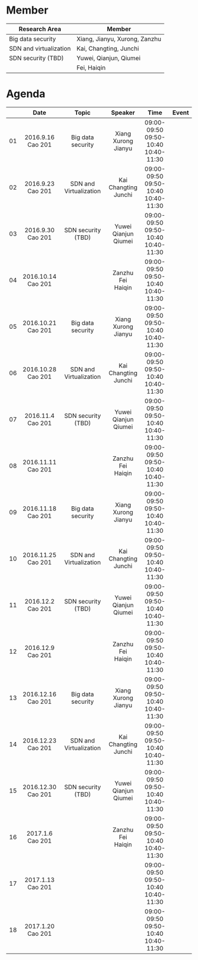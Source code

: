 # Member

|Research Area|Member|
|---|---|
|Big data security|Xiang, Jianyu, Xurong, Zanzhu|
|SDN and virtualization|Kai, Changting, Junchi|
|SDN security (TBD)|Yuwei, Qianjun, Qiumei|
||Fei, Haiqin|

# Agenda

||Date|Topic|Speaker|Time|Event|
|---|:---:|:---:|:---:|:---:|:---:|
|01|2016.9.16 <br> Cao 201|Big data security|Xiang <br> Xurong <br> Jianyu|09:00-09:50 <br> 09:50-10:40 <br> 10:40-11:30|
|02|2016.9.23 <br> Cao 201|SDN and Virtualization|Kai <br> Changting <br> Junchi|09:00-09:50 <br> 09:50-10:40 <br> 10:40-11:30|
|03|2016.9.30 <br> Cao 201|SDN security (TBD)|Yuwei <br> Qianjun <br> Qiumei|09:00-09:50 <br> 09:50-10:40 <br> 10:40-11:30|
|04|2016.10.14 <br> Cao 201| |Zanzhu <br> Fei <br> Haiqin|09:00-09:50 <br> 09:50-10:40 <br> 10:40-11:30|
|05|2016.10.21 <br> Cao 201|Big data security|Xiang <br> Xurong <br> Jianyu |09:00-09:50 <br> 09:50-10:40 <br> 10:40-11:30|
|06|2016.10.28 <br> Cao 201|SDN and Virtualization|Kai <br> Changting <br> Junchi|09:00-09:50 <br> 09:50-10:40 <br> 10:40-11:30|
|07|2016.11.4 <br> Cao 201|SDN security (TBD)|Yuwei <br> Qianjun <br> Qiumei|09:00-09:50 <br> 09:50-10:40 <br> 10:40-11:30|
|08|2016.11.11 <br> Cao 201| |Zanzhu <br> Fei <br> Haiqin|09:00-09:50 <br> 09:50-10:40 <br> 10:40-11:30|
|09|2016.11.18 <br> Cao 201|Big data security|Xiang <br> Xurong <br> Jianyu|09:00-09:50 <br> 09:50-10:40 <br> 10:40-11:30|
|10|2016.11.25 <br> Cao 201|SDN and Virtualization|Kai <br> Changting <br> Junchi|09:00-09:50 <br> 09:50-10:40 <br> 10:40-11:30|
|11|2016.12.2 <br> Cao 201|SDN security (TBD)|Yuwei <br> Qianjun <br> Qiumei|09:00-09:50 <br> 09:50-10:40 <br> 10:40-11:30|
|12|2016.12.9 <br> Cao 201| |Zanzhu <br> Fei <br> Haiqin|09:00-09:50 <br> 09:50-10:40 <br> 10:40-11:30|
|13|2016.12.16 <br> Cao 201|Big data security|Xiang <br> Xurong <br> Jianyu|09:00-09:50 <br> 09:50-10:40 <br> 10:40-11:30|
|14|2016.12.23 <br> Cao 201|SDN and Virtualization|Kai <br> Changting <br> Junchi|09:00-09:50 <br> 09:50-10:40 <br> 10:40-11:30|
|15|2016.12.30 <br> Cao 201|SDN security (TBD)|Yuwei <br> Qianjun <br> Qiumei|09:00-09:50 <br> 09:50-10:40 <br> 10:40-11:30|
|16|2017.1.6 <br> Cao 201| |Zanzhu <br> Fei <br> Haiqin|09:00-09:50 <br> 09:50-10:40 <br> 10:40-11:30|
|17|2017.1.13 <br> Cao 201| | |09:00-09:50 <br> 09:50-10:40 <br> 10:40-11:30|
|18|2017.1.20 <br> Cao 201| | |09:00-09:50 <br> 09:50-10:40 <br> 10:40-11:30|